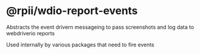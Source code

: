 # @rpii/wdio-report-events

Abstracts the event drivern messageing to pass screenshots and log data to webdriverio reports

Used internally by various packages that need to fire events